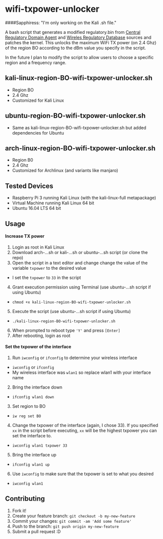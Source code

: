 # wifi-txpower-unlocker

####Sapphiress: "I'm only working on the Kali .sh file."

A bash script that generates a modified regulatory.bin from [Central Regulatory Domain Agent](https://wireless.wiki.kernel.org/en/developers/regulatory/crda) and [Wireles Regulatory Database](https://wireless.wiki.kernel.org/en/developers/regulatory/wireless-regdb) sources and patches the kernel. This unlocks the maximum WiFi TX power (on 2.4 Ghz) of the region BO according to the dBm value you specify in the script. 

In the future I plan to modify the script to allow users to choose a specific region and a frequency range.

## kali-linux-region-BO-wifi-txpower-unlocker.sh
* Region BO
* 2.4 Ghz
* Customized for Kali Linux

## ubuntu-region-BO-wifi-txpower-unlocker.sh
* Same as kali-linux-region-BO-wifi-txpower-unlocker.sh but added dependencies for Ubuntu

## arch-linux-region-BO-wifi-txpower-unlocker.sh
* Region B0
* 2.4 Ghz
* Customized for Archlinux (and variants like manjaro)

## Tested Devices
* Raspberry Pi 3 running Kali Linux (with the kali-linux-full metapackage)
* Virtual Machine running Kali Linux 64 bit
* Ubuntu 16.04 LTS 64 bit

## Usage
#### Increase TX power
1. Login as root in Kali Linux
2. Download arch-...sh or kali-...sh or ubuntu-...sh script (or clone the repo)
3. Open the script in a text editor and change change the value of the variable ```txpower``` to the desired value
* I set the ```txpower``` to ```33``` in the script
4. Grant execution permission using Terminal (use ubuntu-...sh script if using Ubuntu)
* ```chmod +x kali-linux-region-BO-wifi-txpower-unlocker.sh```
5. Execute the script (use ubuntu-...sh script if using Ubuntu)
* ```./kali-linux-region-BO-wifi-txpower-unlocker.sh```
6. When prompted to reboot type ```'Y'``` and press ```[Enter]```
7. After rebooting, login as root
#### Set the txpower of the interface
1. Run ```iwconfig``` or ```ifconfig``` to determine your wireless interface
* ```iwconfig``` or ```ifconfig```
* My wireless interface was ```wlan1``` so replace wlan1 with your interface name
2. Bring the interface down
* ```ifconfig wlan1 down```
3. Set region to BO
* ```iw reg set BO```
4. Change the txpower of the interface (again, I chose 33). If you specified ```xx``` in the script before executing, ```xx``` will be the highest txpower you can set the interface to. 
* ```iwconfig wlan1 txpower 33```
5. Bring the interface up
* ```ifconfig wlan1 up```
6. Use ```iwconfig``` to make sure that the txpower is set to what you desired
* ```iwconfig wlan1```

## Contributing
1. Fork it!
2. Create your feature branch: `git checkout -b my-new-feature`
3. Commit your changes: `git commit -am 'Add some feature'`
4. Push to the branch: `git push origin my-new-feature`
5. Submit a pull request :D


